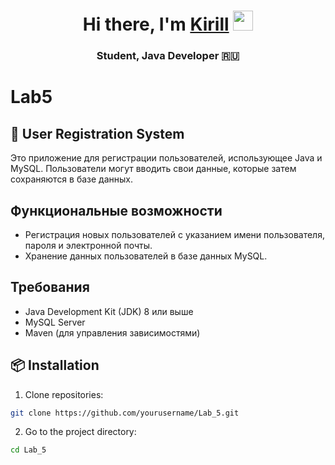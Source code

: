 <h1 align="center">Hi there, I'm <a href="https://www.example.com" target="_blank">Kirill</a> 
<img src="https://github.com/blackcater/blackcater/raw/main/images/Hi.gif" height="32"/></h1>

<h3 align="center"> Student, Java Developer 🇷🇺 </h3>

# Lab5

## 📜 User Registration System
Это приложение для регистрации пользователей, использующее Java и MySQL. Пользователи могут вводить свои данные, которые затем сохраняются в базе данных.

## Функциональные возможности
- Регистрация новых пользователей с указанием имени пользователя, пароля и электронной почты.
- Хранение данных пользователей в базе данных MySQL.

## Требования
- Java Development Kit (JDK) 8 или выше
- MySQL Server
- Maven (для управления зависимостями)

## 📦 Installation

1. Clone repositories:

 ```bash
 git clone https://github.com/yourusername/Lab_5.git
 ```

2. Go to the project directory:

```bash
cd Lab_5
```

